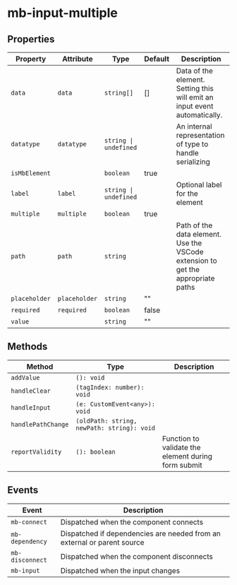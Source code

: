 # mb-input-multiple

## Properties

| Property      | Attribute     | Type                  | Default | Description                                      |
|---------------|---------------|-----------------------|---------|--------------------------------------------------|
| `data`        | `data`        | `string[]`            | []      | Data of the element. Setting this will emit an input event automatically. |
| `datatype`    | `datatype`    | `string \| undefined` |         | An internal representation of type to handle serializing |
| `isMbElement` |               | `boolean`             | true    |                                                  |
| `label`       | `label`       | `string \| undefined` |         | Optional label for the element                   |
| `multiple`    | `multiple`    | `boolean`             | true    |                                                  |
| `path`        | `path`        | `string`              |         | Path of the data element. Use the VSCode extension to get the appropriate paths |
| `placeholder` | `placeholder` | `string`              | ""      |                                                  |
| `required`    | `required`    | `boolean`             | false   |                                                  |
| `value`       |               | `string`              | ""      |                                                  |

## Methods

| Method             | Type                                       | Description                                      |
|--------------------|--------------------------------------------|--------------------------------------------------|
| `addValue`         | `(): void`                                 |                                                  |
| `handleClear`      | `(tagIndex: number): void`                 |                                                  |
| `handleInput`      | `(e: CustomEvent<any>): void`              |                                                  |
| `handlePathChange` | `(oldPath: string, newPath: string): void` |                                                  |
| `reportValidity`   | `(): boolean`                              | Function to validate the element during form submit |

## Events

| Event           | Description                                      |
|-----------------|--------------------------------------------------|
| `mb-connect`    | Dispatched when the component connects           |
| `mb-dependency` | Dispatched if dependencies are needed from an external or parent source |
| `mb-disconnect` | Dispatched when the component disconnects        |
| `mb-input`      | Dispatched when the input changes                |
